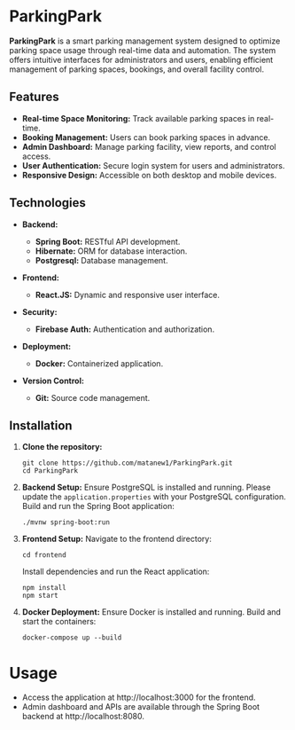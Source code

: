 # ParkingPark

**ParkingPark** is a smart parking management system designed to optimize parking space usage through real-time data and automation. The system offers intuitive interfaces for administrators and users, enabling efficient management of parking spaces, bookings, and overall facility control.

## Features

- **Real-time Space Monitoring:** Track available parking spaces in real-time.
- **Booking Management:** Users can book parking spaces in advance.
- **Admin Dashboard:** Manage parking facility, view reports, and control access.
- **User Authentication:** Secure login system for users and administrators.
- **Responsive Design:** Accessible on both desktop and mobile devices.

## Technologies

- **Backend:** 
  - **Spring Boot:** RESTful API development.
  - **Hibernate:** ORM for database interaction.
  - **Postgresql:** Database management.

- **Frontend:**
  - **React.JS:** Dynamic and responsive user interface.

- **Security:**
  - **Firebase Auth:** Authentication and authorization.

- **Deployment:**
  - **Docker:** Containerized application.

- **Version Control:**
  - **Git:** Source code management.

## Installation

1. **Clone the repository:**
   ```
   git clone https://github.com/matanew1/ParkingPark.git
   cd ParkingPark
   ```
2. **Backend Setup:**
   Ensure PostgreSQL is installed and running.
   Please update the `application.properties` with your PostgreSQL configuration.
   Build and run the Spring Boot application:
   ```
   ./mvnw spring-boot:run
   ```
3. **Frontend Setup:**
   Navigate to the frontend directory:
   ```
   cd frontend
   ```
   Install dependencies and run the React application:
   ```
   npm install
   npm start
   ```
4. **Docker Deployment:**
   Ensure Docker is installed and running.
   Build and start the containers:
   ```
   docker-compose up --build
   ```
# Usage
 - Access the application at http://localhost:3000 for the frontend.
 - Admin dashboard and APIs are available through the Spring Boot backend at http://localhost:8080.

   

  

   
